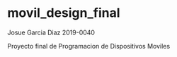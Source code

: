 # movil_design_final
 
Josue Garcia Diaz 2019-0040

Proyecto final de Programacion de Dispositivos Moviles
 
